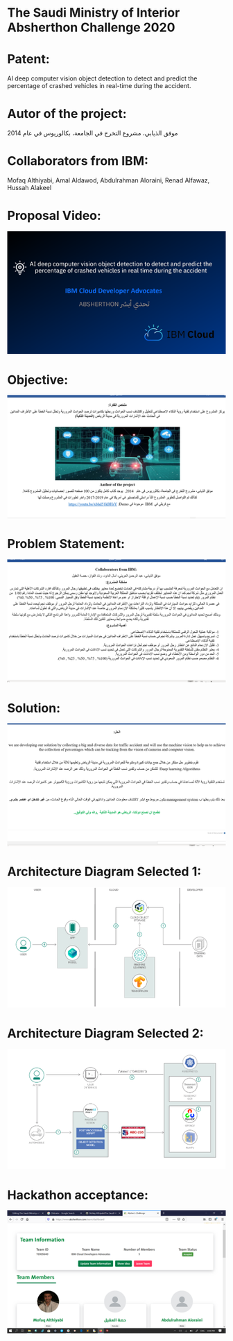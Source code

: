 # The Saudi Ministry of Interior Absherthon Challenge 2020 

# Patent:

AI deep computer vision object detection to detect and predict the percentage of crashed vehicles in real-time during the accident.<br>

# Autor of the project: 

موفق الذيابي، مشروع التخرج في الجامعة، بكالوريوس في عام 2014  

# Collaborators from IBM: 

Mofaq Althiyabi, Amal Aldawod, Abdulrahman Aloraini, Renad Alfawaz, Hussah Alakeel

# Proposal Video:

[![video](ibm1.png)](https://youtu.be/xbhd51kBHsY)

# Objective:

![](Proposal.png)

# Problem Statement: 

![](Problem.png)

# Solution:

![](Solution.png)


# Architecture Diagram Selected 1: 
![](architecture-diagram.png)

# Architecture Diagram Selected 2: 
![](architecture-diagram1.png)


# Hackathon acceptance: 
![](architecture-diagram2.png)

